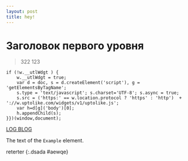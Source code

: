 ```yaml
---
layout: post
title: hey!
---
```


Заголовок первого уровня
========================
>322
123

    if (!w.__utlWdgt ) {
        w.__utlWdgt = true;
        var d = doc, s = d.createElement('script'), g = 'getElementsByTagName';
        s.type = 'text/javascript'; s.charset='UTF-8'; s.async = true;
        s.src = ('https:' == w.location.protocol ? 'https' : 'http')  + '://w.uptolike.com/widgets/v1/uptolike.js';
        var h=d[g]('body')[0];
        h.appendChild(s);
    }})(window,document);

[LOG BLOG](http://artline.me/ "Мой бложек") 

<div markdown="1" class="Example">

The text of the `Example` element.
</div>

reterter
{:.dsada #aewqe}
